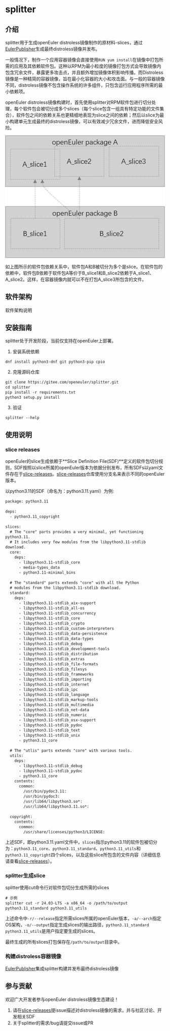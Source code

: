 # splitter

## 介绍
splitter用于生成openEuler distroless镜像制作的原材料-slices，通过[EulerPublisher](https://gitee.com/openeuler/eulerpublisher)生成最终distroless镜像并发布。

一般情况下，制作一个应用容器镜像会直接使用`RUN yum install`在镜像中打包所需的应用及其依赖软件包。这种以RPM为最小粒度的镜像打包方式会导致镜像内包含冗余文件，暴露更多攻击点，并且额外增加镜像体积影响传播。而Distroless镜像是一种精简的容器镜像，旨在最小化容器的大小和攻击面。与一般的容器镜像不同，distroless镜像不包含操作系统的许多组件，只包含运行应用程序所需的最小依赖项。

openEuler distroless镜像构建时，首先使用splitter对RPM软件包进行切分处理，每个软件包会被切分成多个slices（每个slice包含一组具有特定功能的文件集合），软件包之间的依赖关系也更精细地表现为slice之间的依赖；然后以slice为最小构建单元生成最终的distroless镜像，可以有效减少冗余文件，进而降低安全风险。

![img.png](docs/pictures/img.png)

如上图所示的软件包依赖关系中，软件包A和B被切分为多个是slice。在软件包的依赖中，软件包B依赖于软件包A等价于B_slice1和B_slice2依赖于A_slice1、A_slice2。这样，在容器镜像内就可以不在打包A_slice3所包含的文件。

## 软件架构
软件架构说明


## 安装指南
splitter处于开发阶段，当前仅支持在openEuler上部署。

1. 安装系统依赖
```
dnf install python3-dnf git python3-pip cpio
```

2. 克隆源码仓库
```
git clone https://gitee.com/openeuler/splitter.git
cd splitter
pip install -r requirements.txt
python3 setup.py install
```

3. 验证
```
splitter --help
```

## 使用说明

### slice releases

openEuler的slice生成依赖于**Slice Definition File(SDF)**定义的软件包切分规则，SDF按照以slice所属的openEuler版本为依据分别发布，所有SDFs以yaml文件存在于[slice-releases](https://gitee.com/openeuler/slice-releases)。[slice-releases](https://gitee.com/openeuler/slice-releases)仓库使用分支名来表示不同的openEuler版本。

以python3.11的SDF（命名为：python3.11.yaml）为例:

```
package: python3.11

deps:
  - python3.11_copyright

slices:
  # The "core" parts provides a very minimal, yet functioning python3.11.
  # It includes very few modules from the libpython3.11-stdlib download.
  core:
    deps:
      - libpython3.11-stdlib_core
      - media-types_data
      - python3.11-minimal_bins

  # The "standard" parts extends "core" with all the Python
  # modules from the libpython3.11-stdlib download.
  standard:
    deps:
      - libpython3.11-stdlib_aix-support
      - libpython3.11-stdlib_all-os
      - libpython3.11-stdlib_concurrency
      - libpython3.11-stdlib_core
      - libpython3.11-stdlib_crypto
      - libpython3.11-stdlib_custom-interpreters
      - libpython3.11-stdlib_data-persistence
      - libpython3.11-stdlib_data-types
      - libpython3.11-stdlib_debug
      - libpython3.11-stdlib_development-tools
      - libpython3.11-stdlib_distribution
      - libpython3.11-stdlib_extras
      - libpython3.11-stdlib_file-formats
      - libpython3.11-stdlib_filesys
      - libpython3.11-stdlib_frameworks
      - libpython3.11-stdlib_importing
      - libpython3.11-stdlib_internet
      - libpython3.11-stdlib_ipc
      - libpython3.11-stdlib_language
      - libpython3.11-stdlib_markup-tools
      - libpython3.11-stdlib_multimedia
      - libpython3.11-stdlib_net-data
      - libpython3.11-stdlib_numeric
      - libpython3.11-stdlib_osx-support
      - libpython3.11-stdlib_pydoc
      - libpython3.11-stdlib_text
      - libpython3.11-stdlib_unix
      - python3.11_core

  # The "utlis" parts extends "core" with various tools.
  utils:
    deps:
      - libpython3.11-stdlib_debug
      - libpython3.11-stdlib_pydoc
      - python3.11_core
    contents:
      common:
        /usr/bin/pydoc3.11:
        /usr/bin/pydoc3:
        /usr/lib64/libpython3.so*:
        /usr/lib64/libpython3.11.so*:

  copyright:
    contents:
      common:
        /usr/share/licenses/python3/LICENSE:

```
上述SDF，即python3.11.yaml文件中，`slices`指示python3.11的软件包被切分为：`python3.11_core`、`python3.11_standard`、`python3.11_utils`和`python3.11_copyright`四个slices，以及这些slice所包含的文件内容（详细信息请查看[slice-releases](https://gitee.com/openeuler/slice-releases)）。

### splitter生成slice
splitter使用cut命令行对软件包切分生成所需的slices
```angular2html
# 示例
splitter cut -r 24.03-LTS -a x86_64 -o /path/to/output python3.11_standard python3.11_utils
```
上述命令中`-r/--release`指定所需slices所属的openEuler版本，`-a/--arch`指定OS架构，`-o/--output`指定生成slices的输出路径，`python3.11_standard python3.11_utils`是用户指定要生成的slices。

最终生成的所有slices打包保存在`/path/to/output`目录中。

### 构建distroless容器镜像
[EulerPublisher](https://gitee.com/openeuler/eulerpublisher)集成splitter构建并发布最终distroless镜像


## 参与贡献
欢迎广大开发者参与openEuler distroless镜像生态建设！

1.  请在[slice-releases](https://gitee.com/openeuler/slice-releases)提issue描述对distroless镜像的需求，并与社区讨论、开发相关SDF
2.  关于splitter的需求/bug请提交issue或PR
